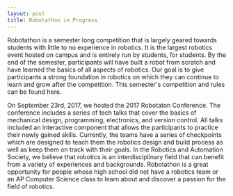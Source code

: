 ```yaml
---
layout: post
title: Robotathon in Progress
---
```


Robotathon is a semester long competition that is largely geared towards students with little to no experience in robotics. It is the largest robotics event hosted on campus and is entirely run by students, for students. By the end of the semester, participants will have built a robot from scratch and have learned the basics of all aspects of robotics. Our goal is to give participants a strong foundation in robotics on which they can continue to learn and grow after the competition. This semester's competition and rules can be found here.

On September 23rd, 2017, we hosted the 2017 Robotaton Conference. The conference includes a series of tech talks that cover the basics of mechanical design, programming, electronics, and version control. All talks included an interactive component that allows the participants to practice their newly gained skills. Currently, the teams have a series of checkpoints which are designed to teach them the robotics design and build process as well as keep them on track with their goals. In the  Robotics and Automation Society, we believe that robotics is an interdisciplinary field that can benefit from a variety of experiences and backgrounds. Robotathon is a great opportunity for people whose high school did not have a robotics team or an AP Computer Science class to learn about and discover a passion for the field of robotics. 

